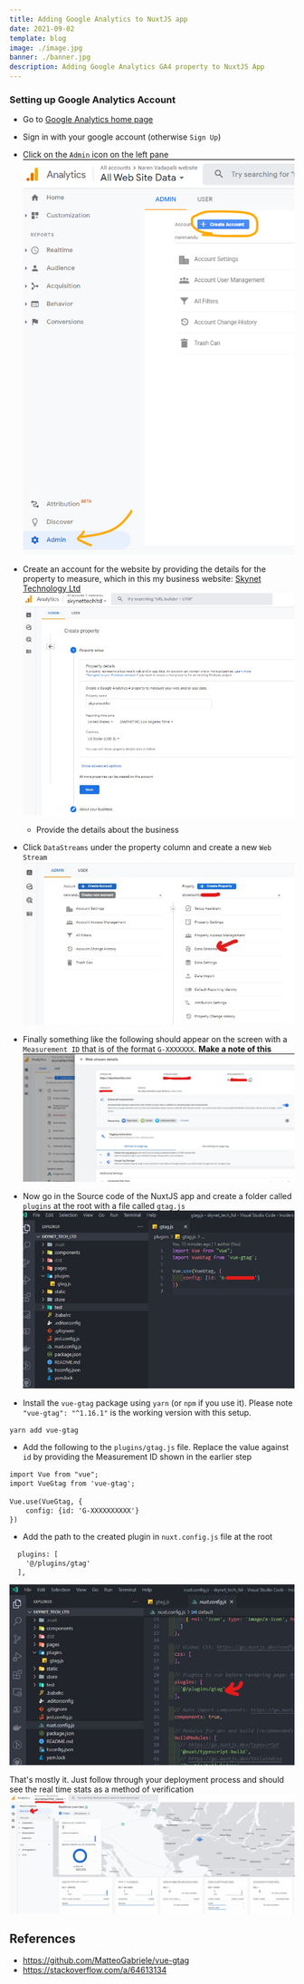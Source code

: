 ```yaml
---
title: Adding Google Analytics to NuxtJS app
date: 2021-09-02
template: blog
image: ./image.jpg
banner: ./banner.jpg
description: Adding Google Analytics GA4 property to NuxtJS App
---
```


### Setting up Google Analytics Account
- Go to [Google Analytics home page](https://www.google.com/analytics/)
- Sign in with your google account (otherwise `Sign Up`)
- Click on the `Admin` icon on the left pane
![](./admin_create_account_analytics.png)

- Create an account for the website by providing the details for the property to measure, which in this my business website: [Skynet Technology Ltd](https://www.skynettechltd.com/)
![](analytics_ga4_account_setup_01.jpg)
  - Provide the details about the business

- Click `DataStreams` under the property column and create a new `Web Stream`
![](analytics_ga4_account_setup_02.jpg)

- Finally something like the following should appear on the screen with a `Measurement ID` that is of the format `G-XXXXXXX`. **Make a note of this**
![](analytics_ga4_account_setup_03.jpg)

- Now go in the Source code of the NuxtJS app and create a folder called `plugins` at the root with a file called `gtag.js`
![](js_app_setup_01.jpg)

- Install the `vue-gtag` package using `yarn` (or `npm` if you use it). Please note `"vue-gtag": "^1.16.1"` is the working version with this setup.

```
yarn add vue-gtag
```

- Add the following to the `plugins/gtag.js` file. Replace the value against `id` by providing the Measurement ID shown in the earlier step

```
import Vue from "vue";
import VueGtag from 'vue-gtag';

Vue.use(VueGtag, {
    config: {id: 'G-XXXXXXXXXX'}
})
```

- Add the path to the created plugin in `nuxt.config.js` file at the root
```
  plugins: [
    '@/plugins/gtag'
  ],
```
![](js_app_setup_02.jpg)

That's mostly it. Just follow through your deployment process and should see the real time stats as a method of verification
![](verification_realtime.jpg)


## References
- https://github.com/MatteoGabriele/vue-gtag
- https://stackoverflow.com/a/64613134
